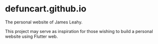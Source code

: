 # defuncart.github.io

The personal website of James Leahy.

This project may serve as inspiration for those wishing to build a personal website using Flutter web.
